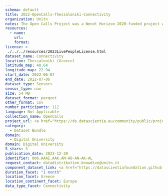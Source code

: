```yaml
---
schema: default
title: 2022-OpenCalls-Thessaloniki-Connectivity
organization: Unitn
notes: The Open Calls Project was a Wenet Horizon 2020-funded project with the goal of developing a diversity-aware, machine-mediated paradigm for social interactions. It collected information on the diversity and social contribution activities of the students at the University of Thessaly (UTH) in Greece. The purpose of this research was to gather and study the diversity of students (in terms of subject and level of study, age, gender, personality traits, moral and social values, beliefs, and attitudes towards others and life) participating in social contribution activities. The i-Log application was used to collect sensor data and time diaries from participants over the course of the study. Two questionnaires were also administered to respondents to gather demographic, profiling data, and student career information.
resources:
  - name: 
    url: 
    format: 
license: >-
 ./../../resources/2023LivePeopleLicense.html
dataset_name: Connectivity
location: Thessaloniki (Greece)
latitude_map: 40.64
longitude_map: 22.94
start_date: 2022-06-07
end_date: 2022-07-06
dataset_type: Sensors
sensor_type: nan
size: 54 MB
dataset_format: parquet
other_format: csv
number_participants: 112
language: Not Applicable
collection_name: OpenCalls
project_url: <a href="https://ds.datascientia.eu/community/public/projects/1e465a20-1650-42f7-88d4-d7b1b8ed6bb4">https://ds.datascientia.eu/community/public/projects/1e465a20-1650-42f7-88d4-d7b1b8ed6bb4</a>
category: 
  - Dataset Bundle
domain: 
  - Digital University
domain: Digital University
5_stars: 3
publication_date: 2023-12-20
identifier: 006.AAAI.AAK.AM-AO-AN-AK-AL
request_contact: datadistribution.knowdive@unitn.it
component_dataset_link: <a href="https://datascientiafoundation.github.io/LivePeople/datasets/2022-OC2-Thessaloniki-Bluetooth%20Low%20Energy%20Event/">2022-OC2-Thessaloniki-Bluetooth Low Energy Event</a>, <a href="https://datascientiafoundation.github.io/LivePeople/datasets/2022-OC2-Thessaloniki-Bluetooth%20Normal%20Event/">2022-OC2-Thessaloniki-Bluetooth Normal Event</a>, <a href="https://datascientiafoundation.github.io/LivePeople/datasets/2022-OC2-Thessaloniki-Cellular%20Network/">2022-OC2-Thessaloniki-Cellular Network</a>, <a href="https://datascientiafoundation.github.io/LivePeople/datasets/2022-OC2-Thessaloniki-Wifi%20Event/">2022-OC2-Thessaloniki-Wifi Event</a>, <a href="https://datascientiafoundation.github.io/LivePeople/datasets/2022-OC2-Thessaloniki-Wifi%20Networks%20Event/">2022-OC2-Thessaloniki-Wifi Networks Event</a>
duration_facet: "1 month"
location_facet: Greece
location_continent_facet: Europe
data_type_facet: Connectivity
---
```

